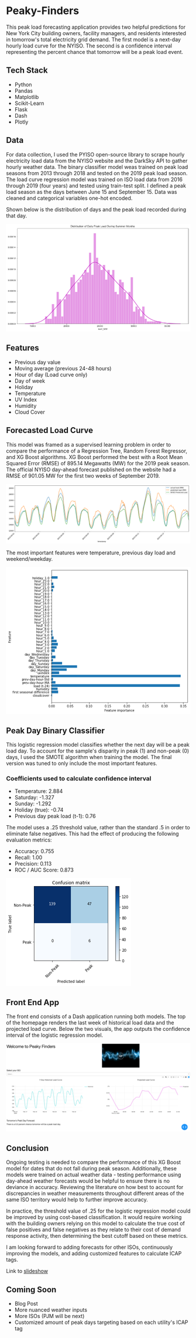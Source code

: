 # Peaky-Finders

This peak load forecasting application provides two helpful predictions for New York City building owners, facility managers, and residents interested in tomorrow's total electricity grid demand. The first model is a next-day hourly load curve for the NYISO. The second is a confidence interval representing the percent chance that tomorrow will be a peak load event. 

## Tech Stack

- Python 
- Pandas
- Matplotlib
- Scikit-Learn
- Flask
- Dash 
- Plotly

## Data

For data collection, I used the PYISO open-source library to scrape hourly electricity load data from the NYISO website and the DarkSky API to gather hourly weather data. The binary classifier model weas trained on peak load seasons from 2013 through 2018 and tested on the 2019 peak load season. The load curve regression model was trained on ISO load data from 2016 through 2019 (four years) and tested using train-test split. I defined a peak load season as the days between June 15 and September 15. Data was cleaned and categorical variables one-hot encoded. 

Shown below is the distribution of days and the peak load recorded during that day. 

![Distribution of Summer Days](images/peak_day_distribution.png)

## Features

- Previous day value
- Moving average (previous 24-48 hours) 
- Hour of day (Load curve only)
- Day of week 
- Holiday
- Temperature
- UV Index
- Humidity
- Cloud Cover


## Forecasted Load Curve

This model was framed as a supervised learning problem in order to compare the performance of a Regression Tree, Random Forest Regressor, and XG Boost algorithms. XG Boost performed the best with a Root Mean Squared Error (RMSE) of 895.14 Megawatts (MW) for the 2019 peak season. The official NYISO day-ahead forecast published on the website had a RMSE of 901.05 MW for the first two weeks of September 2019.

![Illustration of load forecasts for early September 2019](images/load_forecast_illustration.png)

The most important features were temperature, previous day load and weekend/weekday.  

![XG Boost Feature Importance](images/xg_boost_feature_importance.png)


## Peak Day Binary Classifier 

This logistic regression model classifies whether the next day will be a peak load day. To account for the sample's disparity in peak (1) and non-peak (0) days, I used the SMOTE algorithm when training the model. The final version was tuned to only include the most important features.

### Coefficients used to calculate confidence interval
- Temperature: 2.884
- Saturday: -1.327 
- Sunday: -1.292 
- Holiday (true): -0.74
- Previous day peak load (t-1): 0.76

The model uses a .25 threshold value, rather than the standard .5 in order to eliminate false negatives. This had the effect of producing the following evaluation metrics:
- Accuracy: 0.755
- Recall: 1.00
- Precision: 0.113
- ROC / AUC Score: 0.873

![Results](images/confusion_matrix_log.png)

## Front End App

The front end consists of a Dash application running both models. The top of the homepage renders the last week of historical load data and the projected load curve. Below the two visuals, the app outputs the confidence interval of the logistic regression model. 

![Interactive Dashboard](images/updated_image.png)


## Conclusion

Ongoing testing is needed to compare the performance of this XG Boost model for dates that do not fall during peak season. Additionally, these models were trained on actual weather data - testing performance using day-ahead weather forecasts would be helpful to ensure there is no deviance in accuracy. Reviewing the literature on how best to account for discrepancies in weather measurements throughout different areas of the same ISO territory would help to further improve accuracy. 

In practice, the threshold value of .25 for the logistic regression model could be improved by using cost-based classification. It would require working with the building owners relying on this model to calculate the true cost of false positives and false negatives as they relate to their cost of demand response activity, then determining the best cutoff based on these metrics. 

I am looking forward to adding forecasts for other ISOs, continuously improving the models, and adding customized features to calculate ICAP tags. 

Link to [slideshow](https://docs.google.com/presentation/d/1AdA7OE8VJQxQF6DAVs81xLXPfjvnHUb99oBfRkqpB7M/edit#slide=id.g6bd401033a_0_275) 

## Coming Soon 
- Blog Post 
- More nuanced weather inputs
- More ISOs (PJM will be next)
- Customized amount of peak days targeting based on each utility's ICAP tag 
